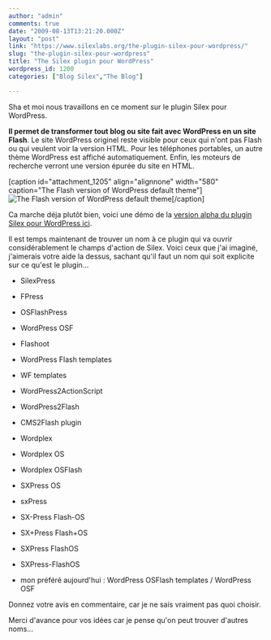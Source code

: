 ```yaml
---
author: "admin"
comments: true
date: "2009-08-13T13:21:20.000Z"
layout: "post"
link: "https://www.silexlabs.org/the-plugin-silex-pour-wordpress/"
slug: "the-plugin-silex-pour-wordpress"
title: "The Silex plugin pour WordPress"
wordpress_id: 1200
categories: ["Blog Silex","The Blog"]

---
```

Sha et moi nous travaillons en ce moment sur le plugin Silex pour WordPress.

**Il permet de transformer tout blog ou site fait avec WordPress en un site Flash**. Le site WordPress originel reste visible pour ceux qui n'ont pas Flash ou qui veulent voir la version HTML. Pour les téléphones portables, un autre thème WordPress est affiché automatiquement. Enfin, les moteurs de recherche verront une version épurée du site en HTML.

[caption id="attachment_1205" align="alignnone" width="580" caption="The Flash version of WordPress default theme"]![The Flash version of WordPress default theme](https://www.silexlabs.org/wp-content/uploads/2009/08/screenshot-1.png)[/caption]

Ca marche déja plutôt bien, voici une démo de la [version alpha du plugin Silex pour WordPress ici]( http://hoyau.info/demos/1silex4wp/).

<!-- more -->

Il est temps maintenant de trouver un nom à ce plugin qui va ouvrir considérablement le champs d'action de Silex. Voici ceux que j'ai imaginé, j'aimerais votre aide la dessus, sachant qu'il faut un nom qui soit explicite sur ce qu'est le plugin...




  * SilexPress


  * FPress


  * OSFlashPress


  * WordPress OSF


  * Flashoot


  * WordPress Flash templates


  * WF templates


  * WordPress2ActionScript


  * WordPress2Flash


  * CMS2Flash plugin


  * Wordplex


  * Wordplex OS


  * Wordplex OSFlash


  * SXPress OS


  * sxPress


  * SX-Press Flash-OS


  * SX+Press Flash+OS


  * SXPress FlashOS


  * SXPress-FlashOS


  * mon préféré aujourd'hui : WordPress OSFlash templates / WordPress OSF


Donnez votre avis en commentaire, car je ne sais vraiment pas quoi choisir.

Merci d'avance pour vos idées car je pense qu'on peut trouver d'autres noms...

